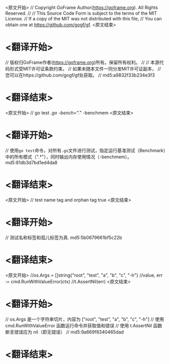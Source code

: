 
<原文开始>
// Copyright GoFrame Author(https://goframe.org). All Rights Reserved.
//
// This Source Code Form is subject to the terms of the MIT License.
// If a copy of the MIT was not distributed with this file,
// You can obtain one at https://github.com/gogf/gf.
<原文结束>

# <翻译开始>
// 版权归GoFrame作者(https://goframe.org)所有。保留所有权利。
//
// 本源代码形式受MIT许可证条款约束。
// 如果未随本文件一同分发MIT许可证副本，
// 您可以在https://github.com/gogf/gf处获取。
// md5:a9832f33b234e3f3
# <翻译结束>


<原文开始>
// go test *.go -bench=".*" -benchmem
<原文结束>

# <翻译开始>
// 使用`go test`命令，对所有`.go`文件进行测试，指定运行基准测试（Benchmark）中的所有模式（".*"），同时输出内存使用情况（-benchmem）。 md5:81db3d7bd1ed4da8
# <翻译结束>


<原文开始>
// test name tag and orphan tag true
<原文结束>

# <翻译开始>
// 测试名称标签和孤儿标签为真. md5:5b0679661bf5c22b
# <翻译结束>


<原文开始>
		//os.Args = []string{"root", "test", "a", "b", "c", "-h"}
		//value, err := cmd.RunWithValueError(ctx)
		//t.AssertNil(err)
<原文结束>

# <翻译开始>
// os.Args 是一个字符串切片，内容为 ["root", "test", "a", "b", "c", "-h"]
// 使用 cmd.RunWithValueError 函数运行命令并获取值和错误
// 使用 t.AssertNil 函数断言错误应为 nil（即无错误）
// md5:9a669f8340465dad
# <翻译结束>


